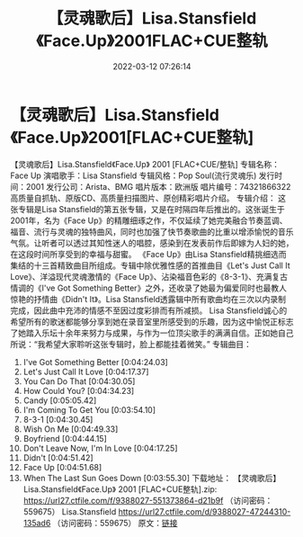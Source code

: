 ﻿---
title: 【灵魂歌后】Lisa.Stansfield《Face.Up》2001FLAC+CUE整轨
date: 2022-03-12 07:26:14
categories: 外语音乐
tags: 外语音乐
---
# 【灵魂歌后】Lisa.Stansfield《Face.Up》2001[FLAC+CUE整轨]

【灵魂歌后】Lisa.Stansfield《Face.Up》 2001 [FLAC+CUE/整轨]
专辑名称：Face Up
演唱歌手：Lisa Stansfield
专辑风格：Pop Soul(流行灵魂乐)
发行时间：2001
发行公司：Arista、BMG
唱片版本：欧洲版
唱片编号：74321866322
高质量自抓轨、原版CD、高质量扫描图片、原创精彩唱片介绍。
专辑介绍：
这张专辑是Lisa Stansfield的第五张专辑，又是在时隔四年后推出的。这张诞生于2001年，名为《Face
Up》的精雕细琢之作，不仅延续了她完美融合节奏蓝调、福音、流行与灵魂的独特曲风，同时也加强了快节奏歌曲的比重以增添愉悦的音乐气氛。让听者可以透过其知性迷人的唱腔，感染到在发表前作后即嫁为人妇的她，在这段时间所享受到的幸福与甜蜜。
《Face Up》由Lisa Stansfield精挑细选而集结的十三首精致曲目所组成。专辑中除优雅性感的首推曲目《Let's
Just Call It Love》、洋溢现代灵魂激情的《Face Up》、沾染福音色彩的《8-3-1》、充满复古情调的《I've
Got Something Better》之外，还收录了她最为偏爱同时也最教人惊艳的抒情曲《Didn't It》。Lisa
Stansfield透露辑中所有歌曲均在三次以内录制完成，因此曲中充沛的情感不至因过度彩排而有所减损。
Lisa
Stansfield诚心的希望所有的歌迷都能够分享到她在录音室里所感受到的乐趣，因为这中愉悦正标志了她踏入乐坛十余年来努力与成果，与作为一位顶尖歌手的满满自信。正如她自己所说：“我希望大家聆听这张专辑时，脸上都能挂着微笑。”
专辑曲目：
01. I've Got Something
Better
[0:04:24.03]
02. Let's Just Call It
Love
[0:04:17.37]
03. You Can Do
That
[0:04:30.05]
04. How Could
You?
[0:04:34.23]
05. Candy
[0:05:05.42]
06. I'm Coming To Get
You
[0:03:54.10]
07. 8-3-1
[0:04:30.45]
08. Wish On
Me
[0:04:49.33]
09. Boyfriend
[0:04:44.15]
10. Don't Leave Now, I'm In
Love
[0:04:17.25]
11. Didn't
[0:04:51.42]
12. Face Up
[0:04:51.68]
13. When The Last Sun Goes
Down
[0:03:55.30]
下载地址：
【灵魂歌后】Lisa.Stansfield《Face.Up》 2001 [FLAC+CUE整轨].zip: https://url27.ctfile.com/f/9388027-551373864-d21b9f
（访问密码：559675）
Lisa.Stansfield
https://url27.ctfile.com/d/9388027-47244310-135ad6
（访问密码：559675）
原文：[链接](https://blog.sina.com.cn/s/blog_1647c7e7601030w5p.html)